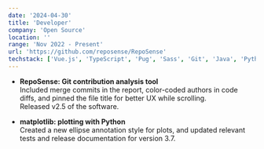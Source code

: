 ```yaml
---
date: '2024-04-30'
title: 'Developer'
company: 'Open Source'
location: ''
range: 'Nov 2022 - Present'
url: 'https://github.com/reposense/RepoSense'
techstack: ['Vue.js', 'TypeScript', 'Pug', 'Sass', 'Git', 'Java', 'Python']
---
```


- **RepoSense: Git contribution analysis tool** <br> Included merge commits in the report, color-coded authors in code diffs, and pinned the file title for better UX while scrolling. <br> Released v2.5 of the software.

- **matplotlib: plotting with Python** <br> Created a new ellipse annotation style for plots, and updated relevant tests and release documentation for version 3.7.
